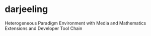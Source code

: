 darjeeling
==========

Heterogeneous Paradigm Environment with Media and Mathematics Extensions and Developer Tool Chain 
